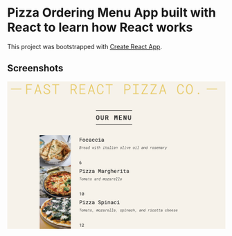 # Pizza Ordering Menu App built with React to learn how React works

This project was bootstrapped with [Create React App](https://github.com/facebook/create-react-app).

## Screenshots

<img src="/public/pizza/screenshot.png" alt="Pizza Menu App" title="" />
